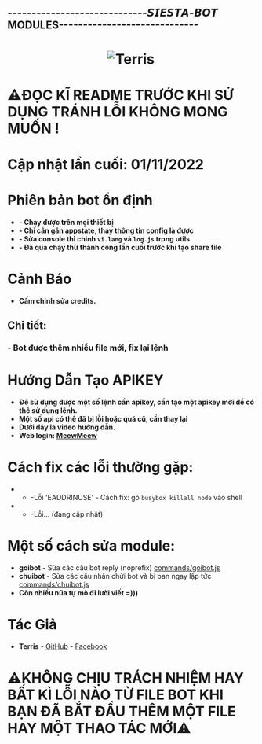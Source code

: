 ## -----------------------------𝙎𝙄𝙀𝙎𝙏𝘼-𝘽𝙊𝙏 MODULES-----------------------------
<h1 align="center">
	<img src="https://i.imgur.com/Zm5psnf.png" alt="Terris">
</h1>

# ⚠️ĐỌC KĨ README TRƯỚC KHI SỬ DỤNG TRÁNH LỖI KHÔNG MONG MUỐN !

# Cập nhật lần cuối: 01/11/2022

# Phiên bản bot ổn định
- **- Chạy được trên mọi thiết bị**
- **- Chỉ cần gắn appstate, thay thông tin config là được**
- **- Sửa console thì chỉnh `vi.lang` và `log.js` trong utils**
- **- Đã qua chạy thử thành công lần cuối trước khi tạo share file**

# Cảnh Báo
- **Cấm chỉnh sửa credits.**

## Chi tiết:
### - Bot được thêm nhiều file mới, fix lại lệnh

# Hướng Dẫn Tạo APIKEY
- **Để sử dụng được một số lệnh cần apikey, cần tạo một apikey mới để có thể sử dụng lệnh.**
- **Một số api có thể đã bị lỗi hoặc quá cũ, cần thay lại**
- **Dưới đây là video hướng dẫn.**
- **Web login: [MeewMeew](https://mewdev.pro/site)**

# Cách fix các lỗi thường gặp:
- * -Lỗi 'EADDRINUSE' - Cách fix: gõ `busybox killall node` vào shell
- * -Lỗi... (đang cập nhật)

# Một số cách sửa module:
- **goibot** - Sửa các câu bot reply (noprefix) [commands/goibot.js](modules/commands/goibot.js)
- **chuibot** - Sửa các câu nhắn chửi bot và bị ban ngay lập tức [commands/chuibot.js](modules/commands/chuibot.js) 
- **Còn nhiều nũa tự mò đi lười viết =)))**

# Tác Giả
- **Terris** - [GitHub](https://github.com/Hoang0901) - [Facebook](https://www.facebook.com/t.hoang0901/)

# ⚠️KHÔNG CHỊU TRÁCH NHIỆM HAY BẤT KÌ LỖI NÀO TỪ FILE BOT KHI BẠN ĐÃ BẮT ĐẦU THÊM MỘT FILE HAY MỘT THAO TÁC MỚI⚠️

